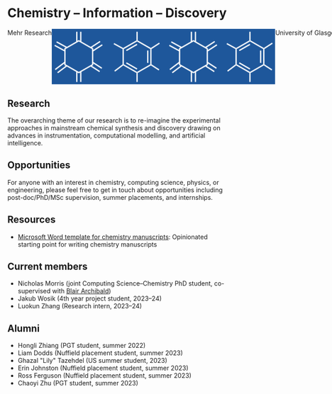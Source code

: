 # Chemistry – Information – Discovery

<p style='display:flex'>
<span style='text-wrap:nowrap'>Mehr Research</span> <img src="images/logo.svg" class="logo"/><span style="text-wrap:nowrap">University of Glasgow</span>
</p>

## Research
The overarching theme of our research is to re-imagine the experimental approaches in mainstream chemical synthesis and discovery drawing on advances in instrumentation, computational modelling, and artificial intelligence.

## Opportunities
For anyone with an interest in chemistry, computing science, physics, or engineering, please feel free to get in touch about opportunities including post-doc/PhD/MSc supervision, summer placements, and internships.

## Resources
* [Microsoft Word template for chemistry manuscripts][template]: Opinionated starting point for writing chemistry manuscripts

## Current members
* Nicholas Morris (joint Computing Science–Chemistry PhD student, co-supervised with [Blair Archibald])
* Jakub Wosik (4th year project student, 2023–24)
* Luokun Zhang (Research intern, 2023–24)

## Alumni
* Hongli Zhiang (PGT student, summer 2022)
* Liam Dodds (Nuffield placement student, summer 2023)
* Ghazal "Lily" Tazehdel (US summer student, 2023)
* Erin Johnston (Nuffield placement student, summer 2023)
* Ross Ferguson (Nuffield placement student, summer 2023)
* Chaoyi Zhu (PGT student, summer 2023)

[Blair Archibald]: http://blairarchibald.co.uk
[template]: https://gla-my.sharepoint.com/:w:/g/personal/hessam_mehr_glasgow_ac_uk/ETwk8aDhZ8xKlCG-VtlLNagBebhCnld8OOFiLKx6meM_-Q?e=5l8Uy6
